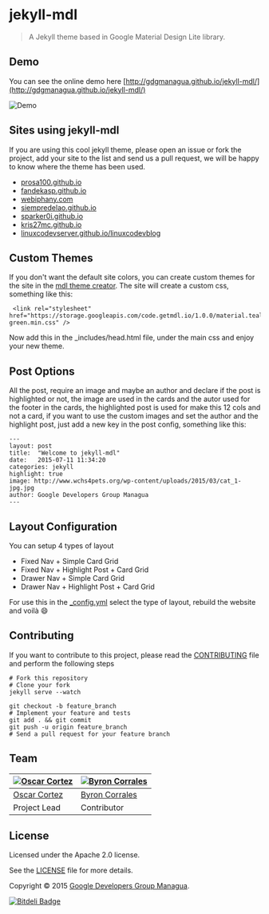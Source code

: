 # jekyll-mdl
> A Jekyll theme based in Google Material Design Lite library.

## Demo

You can see the online demo here [http://gdgmanagua.github.io/jekyll-mdl/](http://gdgmanagua.github.io/jekyll-mdl/)

![Demo](https://raw.githubusercontent.com/gdg-managua/jekyll-mdl/master/jekyll-mdl-screen.png)

## Sites using jekyll-mdl

If you are using this cool jekyll theme, please open an issue or fork the project, add your site to the list and send us a pull request, we will be happy to know where the theme has been used.

- [prosa100.github.io](http://prosa100.github.io/)
- [fandekasp.github.io](http://fandekasp.github.io/)
- [webiphany.com](http://webiphany.com)
- [siempredelao.github.io](http://siempredelao.github.io/)
- [sparker0i.github.io](http://sparker0i.github.io/)
- [kris27mc.github.io](https://kris27mc.github.io)
- [linuxcodevserver.github.io/linuxcodevblog](https://linuxcodevserver.github.io/linuxcodevblog/)

## Custom Themes

If you don't want the default site colors, you can create custom themes for the site in the [mdl theme creator](http://www.getmdl.io/customize/index.html). The site will create a custom css, something like this:

     <link rel="stylesheet" href="https://storage.googleapis.com/code.getmdl.io/1.0.0/material.teal-green.min.css" />

Now add this in the _includes/head.html file, under the main css and enjoy your new theme.

## Post Options

All the post, require an image and maybe an author and declare if the post is highlighted or not, the image are used in the cards and the autor used for the footer in the cards, the highlighted post is used for make this 12 cols and not a card, if you want to use the custom images and set the author and the highlight post, just add a new key in the post config, something like this:

    ---
    layout: post
    title:  "Welcome to jekyll-mdl"
    date:   2015-07-11 11:34:20
    categories: jekyll
    highlight: true
    image: http://www.wchs4pets.org/wp-content/uploads/2015/03/cat_1-jpg.jpg
    author: Google Developers Group Managua
    ---

## Layout Configuration
You can setup 4 types of layout

- Fixed Nav + Simple Card Grid
- Fixed Nav + Highlight Post + Card Grid
- Drawer Nav + Simple Card Grid
- Drawer Nav + Highlight Post + Card Grid

For use this in the [_config.yml](https://github.com/gdg-managua/jekyll-mdl/blob/master/_config.yml) select the type of layout, rebuild the website and voilà :smile:

## Contributing
If you want to contribute to this project, please read the [CONTRIBUTING](https://github.com/gdg-managua/jekyll-mdl/blob/master/CONTRIBUTING.md) file and perform the following steps

    # Fork this repository
    # Clone your fork
    jekyll serve --watch

    git checkout -b feature_branch
    # Implement your feature and tests
    git add . && git commit
    git push -u origin feature_branch
    # Send a pull request for your feature branch

## Team
[![Oscar Cortez](https://avatars.githubusercontent.com/u/2553459?v=3&s=100)](http://github.com/oscarmcm) | [![Byron Corrales](https://avatars.githubusercontent.com/u/99616?v=3&s=100)](https://github.com/byroncorrales)
---|---
[Oscar Cortez](http://github.com/oscarmcm) | [Byron Corrales](https://github.com/byroncorrales)
Project Lead | Contributor

## License
Licensed under the Apache 2.0 license.

See the [LICENSE](https://github.com/gdg-managua/jekyll-mdl/blob/master/LICENSE.md) file for more details.

Copyright © 2015 [Google Developers Group Managua](http://www.gdgmanagua.org).


[![Bitdeli Badge](https://d2weczhvl823v0.cloudfront.net/gdg-managua/jekyll-mdl/trend.png)](https://bitdeli.com/free "Bitdeli Badge")


